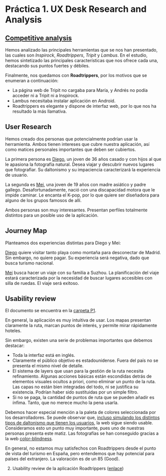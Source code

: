 # Práctica 1. UX Desk Research and Analysis

## [Competitive analysis]()

Hemos analizado las principales herramientas que se nos han presentado, las cuales son *Inspirock*, *Roadtrippers*, *Tripit* y *Lambus*. En el estudio, hemos sintetizado las principales características que nos ofrece cada una, destacando sus puntos fuertes y débiles.

Finalmente, nos quedamos con  **Roadtrippers**, por los motivos que se enumeran a continuación:

- La página web de Tripit no cargaba para María, y Andrés no podía acceder ni a Tripit ni a Inspirock.
- Lambus necesitaba instalar aplicación en Android.
- Roadtrippers es elegante y dispone de interfaz web, por lo que nos ha resultado la más llamativa.

## User Research

Hemos creado dos personas que potencialmente podrían usar la herramienta. Ambos tienen intereses que cubre nuestra aplicación, así como matices personales importantes que deben ser cubiertos.

La primera persona es [Diego](img/diego.png), un joven de 36 años casado y con hijos al que le apasiona la fotografía natural. Desea viajar y descubrir nuevos lugares que fotografiar. Su daltonismo y su impaciencia caracterizará la experiencia de usuario.

La segunda es [Mei](img/mei.png), una joven de 19 años con madre asiático y padre gallego. Desafortunadamente, nació con una discapacidad motora que le impide caminar. Le encanta el K-pop, por lo que quiere ser diseñadora para alguno de los grupos famosos de allí.

Ambos personas son muy interesantes. Presentan perfiles totalmente distintos para un posible uso de la aplicación.

## Journey Map

Planteamos dos experiencias distintas para Diego y Mei:

[Diego](img/JM-Diego.png) quiere visitar tanto playa como montaña para desconectar de Madrid. Sin embargo, no quiere pagar. Su experiencia será negativa, dado que busca turismo nacional.

[Mei](img/JM-Mei.png) busca hacer un viaje con su familia a Suzhou. La planificación del viaje estará caracterizada por la necesidad de buscar lugares accesibles con silla de ruedas. El viaje será exitoso.

## Usability review

El documento se encuentra en la [carpeta P1](./P1/Usability%20review%20Roadtrippers.pdf).

En general, la aplicación es muy intuitiva de usar. Los mapas presentan claramente la ruta, marcan puntos de interés, y permite mirar rápidamente hoteles.

Sin embargo, existen una serie de problemas importantes que debemos destacar:
- Toda la interfaz está en inglés.
- Claramente el público objetivo es estadounidense. Fuera del país no se presenta el mismo nivel de detalle.
- El sistema de layers que usan para la gestión de la ruta necesita refinamiento. Algunas acciones básicas están escondidas detrás de elementos visuales ocultos a priori, como eliminar un punto de la ruta. Las capas no están bien integradas del todo, ni se justifica su existencia. Podrían haber sido sustituidas por un simple filtro.
- Si no se paga, la cantidad de puntos de ruta que se pueden añadir es ínfima. Tanto, que no merece mucho la pena usarla.

Debemos hacer especial mención a la paleta de colores seleccionada por los desarrolladores. Se puede observar que, [incluso simulando los distintos tipos de daltonismo que tienen los usuarios](./P1/img/paleta/), la web sigue siendo usable. Consideramos esto un punto muy importante, pues uno de nuestras personas presenta este matiz. Las fotografías se han conseguido gracias a la web [color-blindness](https://www.color-blindness.com/coblis-color-blindness-simulator/).

En general, no estamos muy satisfechos con Roadtrippers desde el punto de vista del turismo en España, pero entendemos que hay potencial para países del extranjero. La valoración es de un 85 (Good).



2. Usability review de la aplicación Roadtrippers ([enlace](./Usability%20review%20Roadtrippers.pdf))